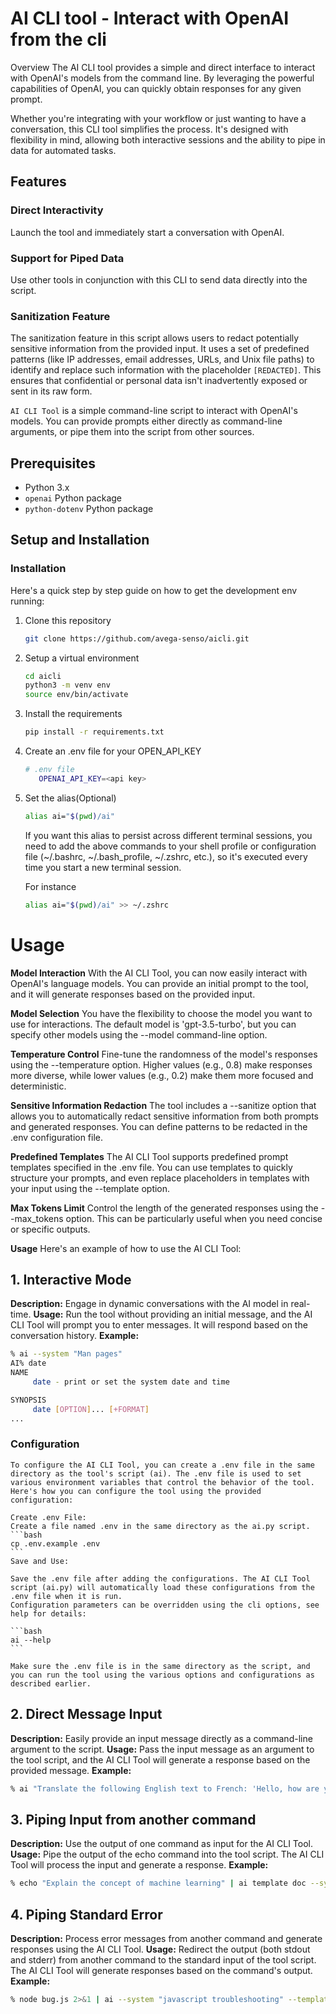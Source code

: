 # AI CLI tool - Interact with OpenAI from the cli

Overview
The AI CLI tool provides a simple and direct interface to interact with OpenAI's models from the command line. By leveraging the powerful capabilities of OpenAI, you can quickly obtain responses for any given prompt.

Whether you're integrating with your workflow or just wanting to have a conversation, this CLI tool simplifies the process. It's designed with flexibility in mind, allowing both interactive sessions and the ability to pipe in data for automated tasks.

## Features
### Direct Interactivity
Launch the tool and immediately start a conversation with OpenAI.
### Support for Piped Data
Use other tools in conjunction with this CLI to send data directly into the script.
### Sanitization Feature
The sanitization feature in this script allows users to redact potentially sensitive information from the provided input. It uses a set of predefined patterns (like IP addresses, email addresses, URLs, and Unix file paths) to identify and replace such information with the placeholder `[REDACTED]`. This ensures that confidential or personal data isn't inadvertently exposed or sent in its raw form.

`AI CLI Tool` is a simple command-line script to interact with OpenAI's models. You can provide prompts either directly as command-line arguments, or pipe them into the script from other sources.

## Prerequisites

- Python 3.x
- `openai` Python package
- `python-dotenv` Python package

## Setup and Installation
### Installation

Here's a quick step by step guide on how to get the development env running:

1. Clone this repository

    ```bash
    git clone https://github.com/avega-senso/aicli.git
    ```
2. Setup a virtual environment

    ```bash
    cd aicli
    python3 -m venv env
    source env/bin/activate
    ```

3. Install the requirements

    ```bash
    pip install -r requirements.txt
    ```

4. Create an .env file for your OPEN_API_KEY

    ```bash
    # .env file
       OPENAI_API_KEY=<api key>
    ```

5. Set the alias(Optional)

    ```bash
    alias ai="$(pwd)/ai"
    ```

    If you want this alias to persist across different terminal sessions, you need to add the above commands to your shell profile or configuration file (~/.bashrc, ~/.bash_profile, ~/.zshrc, etc.), so it's executed every time you start a new terminal session.

    For instance
    ```bash
    alias ai="$(pwd)/ai" >> ~/.zshrc
    ```


# Usage
**Model Interaction**
With the AI CLI Tool, you can now easily interact with OpenAI's language models. You can provide an initial prompt to the tool, and it will generate responses based on the provided input.

**Model Selection**
You have the flexibility to choose the model you want to use for interactions. The default model is 'gpt-3.5-turbo', but you can specify other models using the --model command-line option.

**Temperature Control**
Fine-tune the randomness of the model's responses using the --temperature option. Higher values (e.g., 0.8) make responses more diverse, while lower values (e.g., 0.2) make them more focused and deterministic.

**Sensitive Information Redaction**
 The tool includes a --sanitize option that allows you to automatically redact sensitive information from both prompts and generated responses. You can define patterns to be redacted in the .env configuration file.

**Predefined Templates** The AI CLI Tool supports predefined prompt templates specified in the .env file. You can use templates to quickly structure your prompts, and even replace placeholders in templates with your input using the --template option.

**Max Tokens Limit** Control the length of the generated responses using the --max_tokens option. This can be particularly useful when you need concise or specific outputs.

**Usage**
Here's an example of how to use the AI CLI Tool:



## 1. Interactive Mode
**Description:** Engage in dynamic conversations with the AI model in real-time.
**Usage:** Run the tool without providing an initial message, and the AI CLI Tool will prompt you to enter messages. It will respond based on the conversation history.
**Example:**
  ```bash
% ai --system "Man pages"
AI% date
NAME
       date - print or set the system date and time

SYNOPSIS
       date [OPTION]... [+FORMAT]
...
```

### Configuration

    To configure the AI CLI Tool, you can create a .env file in the same directory as the tool's script (ai). The .env file is used to set various environment variables that control the behavior of the tool. Here's how you can configure the tool using the provided configuration:

    Create .env File:
    Create a file named .env in the same directory as the ai.py script.
    ```bash
    cp .env.example .env
    ```
    Save and Use:

    Save the .env file after adding the configurations. The AI CLI Tool script (ai.py) will automatically load these configurations from the .env file when it is run.
    Configuration parameters can be overridden using the cli options, see help for details:

    ```bash
    ai --help
    ```

    Make sure the .env file is in the same directory as the script, and you can run the tool using the various options and configurations as described earlier.

## 2. Direct Message Input
**Description:** Easily provide an input message directly as a command-line argument to the script.
**Usage:** Pass the input message as an argument to the tool script, and the AI CLI Tool will generate a response based on the provided message.
**Example:**
  ```bash
% ai "Translate the following English text to French: 'Hello, how are you?'" --template doc --system html
```
## 3. Piping Input from another command
**Description:** Use the output of one command as input for the AI CLI Tool.
**Usage:** Pipe the output of the echo command into the tool script. The AI CLI Tool will process the input and generate a response.
**Example:**
  ```bash
% echo "Explain the concept of machine learning" | ai template doc --system md 
```
## 4. Piping Standard Error
**Description:** Process error messages from another command and generate responses using the AI CLI Tool.
**Usage:** Redirect the output (both stdout and stderr) from another command to the standard input of the tool script. The AI CLI Tool will generate responses based on the command's output.
**Example:**
  ```bash
% node bug.js 2>&1 | ai --system "javascript troubleshooting" --template ERROR
```
